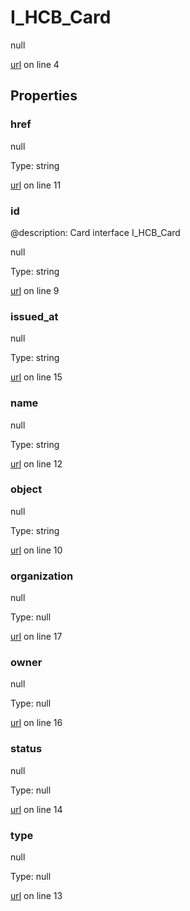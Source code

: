 # I_HCB_Card

null 

[url](https://github.com/devramsean0/hcb.js/blob/c9aa73d/src/api_schemas/card.ts#L4) on line 4  

## Properties
### href

null 

Type: string  

[url](https://github.com/devramsean0/hcb.js/blob/c9aa73d/src/api_schemas/card.ts#L11) on line 11  

### id
@description: Card interface
 I_HCB_Card 

null 

Type: string  

[url](https://github.com/devramsean0/hcb.js/blob/c9aa73d/src/api_schemas/card.ts#L9) on line 9  

### issued_at

null 

Type: string  

[url](https://github.com/devramsean0/hcb.js/blob/c9aa73d/src/api_schemas/card.ts#L15) on line 15  

### name

null 

Type: string  

[url](https://github.com/devramsean0/hcb.js/blob/c9aa73d/src/api_schemas/card.ts#L12) on line 12  

### object

null 

Type: string  

[url](https://github.com/devramsean0/hcb.js/blob/c9aa73d/src/api_schemas/card.ts#L10) on line 10  

### organization

null 

Type: null  

[url](https://github.com/devramsean0/hcb.js/blob/c9aa73d/src/api_schemas/card.ts#L17) on line 17  

### owner

null 

Type: null  

[url](https://github.com/devramsean0/hcb.js/blob/c9aa73d/src/api_schemas/card.ts#L16) on line 16  

### status

null 

Type: null  

[url](https://github.com/devramsean0/hcb.js/blob/c9aa73d/src/api_schemas/card.ts#L14) on line 14  

### type

null 

Type: null  

[url](https://github.com/devramsean0/hcb.js/blob/c9aa73d/src/api_schemas/card.ts#L13) on line 13  
